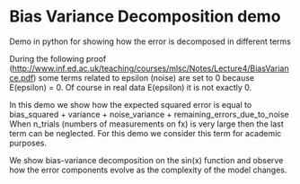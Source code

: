 # Bias Variance Decomposition demo

Demo in python for showing how the error is decomposed in different terms

During the following proof (http://www.inf.ed.ac.uk/teaching/courses/mlsc/Notes/Lecture4/BiasVariance.pdf) some terms related to epsilon (noise) are set to 0 because E(epsilon) = 0. Of course in real data E(epsilon) it is not exactly 0.

In this demo we show how the expected squared error is equal to bias_squared + variance + noise_variance + remaining_errors_due_to_noise
When n_trials (numbers of measurements on fx) is very large then the last term can be neglected. For this demo we consider this term for academic purposes.
    
We show bias-variance decomposition on the sin(x) function and observe how the error components evolve as the complexity of the model changes.

